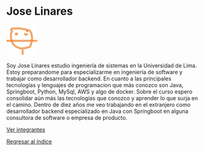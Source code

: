 # Jose Linares

![Jose Linares](linares.jpg)

Soy Jose Linares estudio ingeniería de sistemas en la Universidad de Lima. Estoy preparandome para especializarme en ingeniería de software y trabajar como desarrollador backend. En cuanto a las principales tecnologías y lenguajes de programacion que más conozco son Java, Springboot, Python, MySql, AWS y algo de docker. Sobre el curso espero consolidar aún más las tecnologías que conozco y aprender lo que surja en el camino. Dentro de diez años me veo trabajando en el extranjero como desarrollador backend especializado en Java con Springboot en alguna consultora de software o empresa de producto.

[Ver integrantes](../integrantes.md)

[Regresar al índice](../../proyecto.md)
